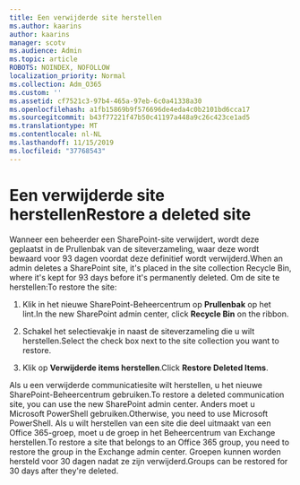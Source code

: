 ```yaml
---
title: Een verwijderde site herstellen
ms.author: kaarins
author: kaarins
manager: scotv
ms.audience: Admin
ms.topic: article
ROBOTS: NOINDEX, NOFOLLOW
localization_priority: Normal
ms.collection: Adm_O365
ms.custom: ''
ms.assetid: cf7521c3-97b4-465a-97eb-6c0a41338a30
ms.openlocfilehash: a1fb15869b9f576696de4eda4c0b2101bd6cca17
ms.sourcegitcommit: b43f77221f47b50c41197a448a9c26c423ce1ad5
ms.translationtype: MT
ms.contentlocale: nl-NL
ms.lasthandoff: 11/15/2019
ms.locfileid: "37768543"
---
```

# <a name="restore-a-deleted-site"></a><span data-ttu-id="fb44a-102">Een verwijderde site herstellen</span><span class="sxs-lookup"><span data-stu-id="fb44a-102">Restore a deleted site</span></span>

<span data-ttu-id="fb44a-103">Wanneer een beheerder een SharePoint-site verwijdert, wordt deze geplaatst in de Prullenbak van de siteverzameling, waar deze wordt bewaard voor 93 dagen voordat deze definitief wordt verwijderd.</span><span class="sxs-lookup"><span data-stu-id="fb44a-103">When an admin deletes a SharePoint site, it's placed in the site collection Recycle Bin, where it's kept for 93 days before it's permanently deleted.</span></span> <span data-ttu-id="fb44a-104">Om de site te herstellen:</span><span class="sxs-lookup"><span data-stu-id="fb44a-104">To restore the site:</span></span>
  
1. <span data-ttu-id="fb44a-105">Klik in het nieuwe SharePoint-Beheercentrum op **Prullenbak** op het lint.</span><span class="sxs-lookup"><span data-stu-id="fb44a-105">In the new SharePoint admin center, click **Recycle Bin** on the ribbon.</span></span> 
    
2. <span data-ttu-id="fb44a-106">Schakel het selectievakje in naast de siteverzameling die u wilt herstellen.</span><span class="sxs-lookup"><span data-stu-id="fb44a-106">Select the check box next to the site collection you want to restore.</span></span>
    
3. <span data-ttu-id="fb44a-107">Klik op **Verwijderde items herstellen**.</span><span class="sxs-lookup"><span data-stu-id="fb44a-107">Click **Restore Deleted Items**.</span></span>
    
<span data-ttu-id="fb44a-108">Als u een verwijderde communicatiesite wilt herstellen, u het nieuwe SharePoint-Beheercentrum gebruiken.</span><span class="sxs-lookup"><span data-stu-id="fb44a-108">To restore a deleted communication site, you can use the new SharePoint admin center.</span></span> <span data-ttu-id="fb44a-109">Anders moet u Microsoft PowerShell gebruiken.</span><span class="sxs-lookup"><span data-stu-id="fb44a-109">Otherwise, you need to use Microsoft PowerShell.</span></span> <span data-ttu-id="fb44a-110">Als u wilt herstellen van een site die deel uitmaakt van een Office 365-groep, moet u de groep in het Beheercentrum van Exchange herstellen.</span><span class="sxs-lookup"><span data-stu-id="fb44a-110">To restore a site that belongs to an Office 365 group, you need to restore the group in the Exchange admin center.</span></span> <span data-ttu-id="fb44a-111">Groepen kunnen worden hersteld voor 30 dagen nadat ze zijn verwijderd.</span><span class="sxs-lookup"><span data-stu-id="fb44a-111">Groups can be restored for 30 days after they're deleted.</span></span>
  

